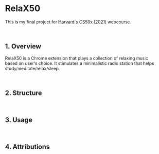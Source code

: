 # RelaX50
This is my final project for [Harvard's CS50x (2021)](https://cs50.harvard.edu/x/2021/) webcourse.

<br/>

## 1. Overview
RelaX50 is a Chrome extension that plays a collection of relaxing music based on user's choice. It stimulates a minimalistic radio station that helps study/meditate/relax/sleep.

<br/>

## 2. Structure

<br/>

## 3. Usage

<br/>

## 4. Attributions
